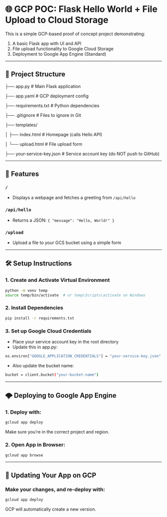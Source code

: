 # 🌐 GCP POC: Flask Hello World + File Upload to Cloud Storage

This is a simple GCP-based proof of concept project demonstrating:

1. A basic Flask app with UI and API
2. File upload functionality to Google Cloud Storage
3. Deployment to Google App Engine (Standard)

---

## 📁 Project Structure

├── app.py # Main Flask application

├── app.yaml # GCP deployment config

├── requirements.txt # Python dependencies

├── .gitignore # Files to ignore in Git

├── templates/

│ ├── index.html # Homepage (calls Hello API)

│ └── upload.html # File upload form

├── your-service-key.json # Service account key (do NOT push to GitHub)


---

## 🚀 Features

### `/`
- Displays a webpage and fetches a greeting from `/api/hello`

### `/api/hello`
- Returns a JSON: `{ "message": "Hello, World!" }`

### `/upload`
- Upload a file to your GCS bucket using a simple form

---

## 🛠️ Setup Instructions

### 1. Create and Activate Virtual Environment

```bash
python -m venv temp
source temp/bin/activate  # or temp\Scripts\activate on Windows
```

### 2. Install Dependencies
```bash
pip install -r requirements.txt
```

### 3. Set up Google Cloud Credentials
 - Place your service account key in the root directory
 - Update this in app.py:

```bash
os.environ["GOOGLE_APPLICATION_CREDENTIALS"] = "your-service-key.json"
```

 - Also update the bucket name:

```bash
bucket = client.bucket("your-bucket-name")
```

---

## 🌩️ Deploying to Google App Engine

### 1. Deploy with:
```bash
gcloud app deploy
```
Make sure you’re in the correct project and region.

### 2. Open App in Browser:
```bash
gcloud app browse
```

---

## 🔁 Updating Your App on GCP

### Make your changes, and re-deploy with:

```bash
gcloud app deploy
```
GCP will automatically create a new version.
